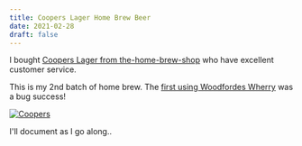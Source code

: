```yaml
---
title: Coopers Lager Home Brew Beer 
date: 2021-02-28
draft: false
---
```


I bought [Coopers Lager from the-home-brew-shop](https://www.the-home-brew-shop.co.uk/acatalog/Coopers_40_pint_Lager_Beer_Kit.html) who have excellent customer service.

This is my 2nd batch of home brew. The [first using Woodfordes Wherry](/2021/01/24/how-to-get-started-home-brewing-beer-woodfordes-wherry/) was a bug success!

[![Coopers](/images/2021-02-28/coopers.jpg "Coopers")](/images/2021-02-28/coopers.jpg)

I'll document as I go along..

